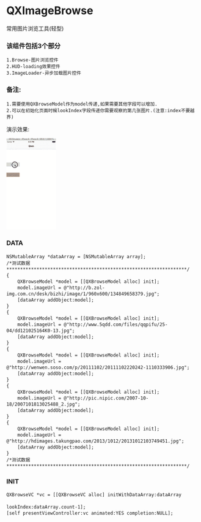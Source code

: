 QXImageBrowse
=============

常用图片浏览工具(轻型)

### 该组件包括3个部分

    1.Browse-图片浏览控件
    2.HUD-loading效果控件
    3.ImageLoader-异步加载图片控件





### 备注:

    1.需要使用QXBrowseModel作为model传递,如果需要其他字段可以增加.
    2.可以在初始化页面时候lookIndex字段传递你需要观察的第几张图片.(注意:index不要越界)




演示效果:

![image](https://raw.githubusercontent.com/qixin1106/QXImageBrowse/master/QXImageBrowseModule.gif)




### DATA

    NSMutableArray *dataArray = [NSMutableArray array];
    /*测试数据******************************************************************/
    {
        QXBrowseModel *model = [[QXBrowseModel alloc] init];
        model.imageUrl = @"http://b.zol-img.com.cn/desk/bizhi/image/1/960x600/134849658379.jpg";
        [dataArray addObject:model];
    }
    {
        QXBrowseModel *model = [[QXBrowseModel alloc] init];
        model.imageUrl = @"http://www.5qdd.com/files/qqpifu/25-04/dd121025164K0-13.jpg";
        [dataArray addObject:model];
    }
    {
        QXBrowseModel *model = [[QXBrowseModel alloc] init];
        model.imageUrl = @"http://wenwen.soso.com/p/20111102/20111102220242-1110333906.jpg";
        [dataArray addObject:model];
    }
    {
        QXBrowseModel *model = [[QXBrowseModel alloc] init];
        model.imageUrl = @"http://pic.nipic.com/2007-10-18/2007101813025488_2.jpg";
        [dataArray addObject:model];
    }
    {
        QXBrowseModel *model = [[QXBrowseModel alloc] init];
        model.imageUrl = @"http://hdimages.takungpao.com/2013/1012/20131012103749451.jpg";
        [dataArray addObject:model];
    }
    /*测试数据******************************************************************/



### INIT

    QXBrowseVC *vc = [[QXBrowseVC alloc] initWithDataArray:dataArray
                                                 lookIndex:dataArray.count-1];
    [self presentViewController:vc animated:YES completion:NULL];


